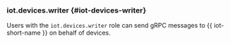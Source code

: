 ### iot.devices.writer {#iot-devices-writer}

Users with the `iot.devices.writer` role can send gRPC messages to {{ iot-short-name }} on behalf of devices.
